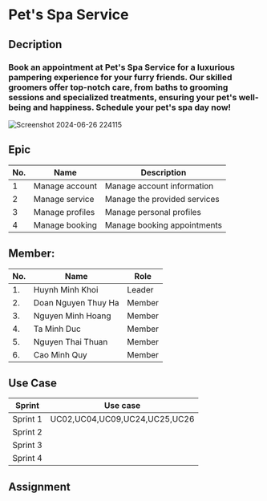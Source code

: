 # **Pet's Spa Service**
## **Decription**
### Book an appointment at Pet's Spa Service for a luxurious pampering experience for your furry friends. Our skilled groomers offer top-notch care, from baths to grooming sessions and specialized treatments, ensuring your pet's well-being and happiness. Schedule your pet's spa day now!
![Screenshot 2024-06-26 224115](https://github.com/NguyenMinhHoang1903/SWP-391/assets/171207911/f579832b-f7f9-4026-9674-46b8a86c7197)

## **Epic**
| No. |       Name      |          Description         |
|-----|-----------------|------------------------------|
|  1  | Manage account  | Manage account information   |
|  2  | Manage service  | Manage the provided services |
|  3  | Manage profiles | Manage personal profiles     |
|  4  | Manage booking  | Manage booking appointments  |

## **Member:**
|   No.  |           Name           |         Role             |
|--------|--------------------------|--------------------------|
|   1.   |  Huynh Minh Khoi         |         Leader           |
|   2.   |  Doan Nguyen Thuy Ha     |         Member           |
|   3.   |  Nguyen Minh Hoang       |         Member           |
|   4.   |  Ta Minh Duc             |         Member           |
|   5.   |  Nguyen Thai Thuan       |         Member           |
|   6.   |  Cao Minh Quy            |         Member           |



## Use Case
| Sprint   |            Use case           |
|----------|-------------------------------|
| Sprint 1 | UC02,UC04,UC09,UC24,UC25,UC26 |
| Sprint 2 |                               |
| Sprint 3 |                               |
| Sprint 4 |                               | 

## **Assignment**
